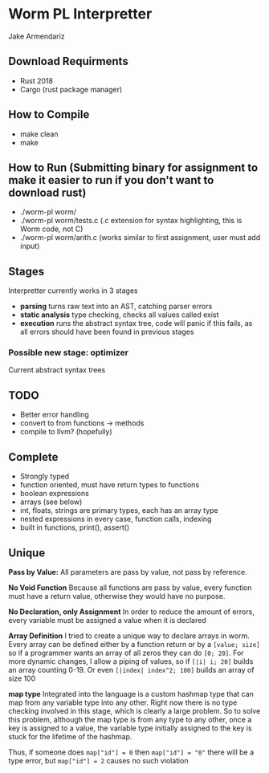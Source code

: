 # Worm PL Interpretter
Jake Armendariz

## Download Requirments
- Rust 2018
- Cargo (rust package manager)

## How to Compile
- make clean
- make

## How to Run (Submitting binary for assignment to make it easier to run if you don't want to download rust)
- ./worm-pl worm/<wormfile>
- ./worm-pl worm/tests.c (.c extension for syntax highlighting, this is Worm code, not C)
- ./worm-pl worm/arith.c (works similar to first assignment, user must add input)

## Stages
Interpretter currently works in 3 stages
- **parsing** turns raw text into an AST, catching parser errors
- **static analysis** type checking, checks all values called exist
- **execution** runs the abstract syntax tree, code will panic if this fails, as all errors should have been found in previous stages

### Possible new stage: optimizer
Current abstract syntax trees

## TODO
- Better error handling
- convert to from functions -> methods
- compile to llvm? (hopefully)

## Complete
- Strongly typed
- function oriented, must have return types to functions
- boolean expressions
- arrays (see below)
- int, floats, strings are primary types, each has an array type
- nested expressions in every case, function calls, indexing
- built in functions, print(), assert()

## Unique
**Pass by Value:** All parameters are pass by value, not pass by reference. 

**No Void Function** Because all functions are pass by value, every function must have a return value, otherwise they would have no purpose.

**No Declaration, only Assignment** In order to reduce the amount of errors, every variable must be assigned a value when it is declared

**Array Definition** I tried to create a unique way to declare arrays in worm. Every array can be defined either by a function return or by a `[value; size]` so if a programmer wants an array of all zeros they can do `[0; 20]`. For more dynamic changes, I allow a piping of values, so if `[|i| i; 20]` builds an array counting 0-19. Or even `[|index| index^2; 100]` builds an array of size 100

**map type** Integrated into the language is a custom hashmap type that can map from any variable type into any other. Right now there is no type checking involved in this stage, which is clearly a large problem. So to solve this problem, although the map type is from any type to any other, once a key is assigned to a value, the variable type initially assigned to the key is stuck for the lifetime of the hashmap.

Thus, if someone does `map["id"] = 0` then `map["id"] = "0"` there will be a type error, but `map["id"] = 2` causes no such violation